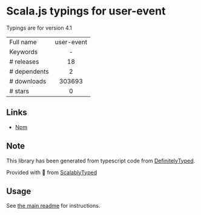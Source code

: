 
# Scala.js typings for user-event

Typings are for version 4.1



|                    |                 |
| ------------------ | :-------------: |
| Full name          | user-event |
| Keywords           | - |
| # releases         | 18 |
| # dependents       | 2 |
| # downloads        | 303693 |
| # stars            | 0 |

## Links
- [Npm](https://www.npmjs.com/package/user-event)
    


## Note
This library has been generated from typescript code from [DefinitelyTyped](https://definitelytyped.org).

Provided with :purple_heart: from [ScalablyTyped](https://github.com/oyvindberg/ScalablyTyped)

## Usage
See [the main readme](../../readme.md) for instructions.


